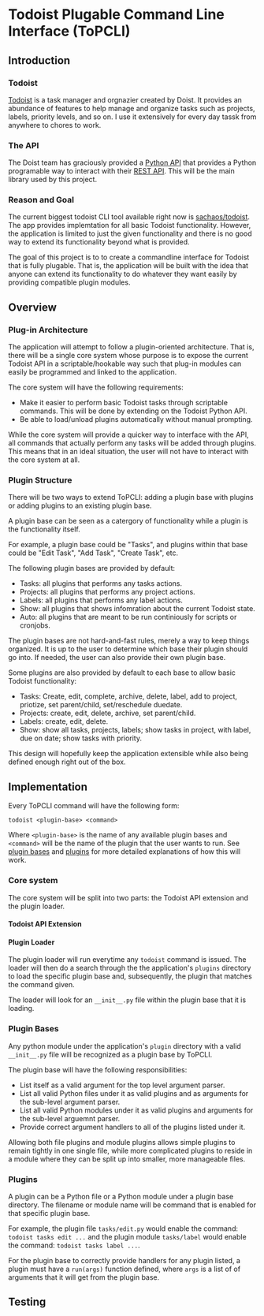 # Todoist Plugable Command Line Interface (ToPCLI)

## Introduction

### Todoist
[Todoist](https://todoist.com/) is a task manager and orgnazier created by
Doist. It provides an abundance of features to help manage and organize tasks
such as projects, labels, priority levels, and so on. I use it extensively for
every day tassk from anywhere to chores to work.

### The API

The Doist team has graciously provided a [Python
API](https://github.com/doist/todoist-python) that provides a Python programable
way to interact with their [REST
API](https://developer.todoist.com/sync/v8/#summary-of-contents). This will be
the main library used by this project.

### Reason and Goal

The current biggest todoist CLI tool available right now is
[sachaos/todoist](https://github.com/sachaos/todoist). The app provides
implemtation for all basic Todoist functionality. However, the application is
limited to just the given functionality and there is no good way to extend its
functionality beyond what is provided.

The goal of this project is to to create a commandline interface for Todoist
that is fully plugable. That is, the application will be built with the idea
that anyone can extend its functionality to do whatever they want easily by
providing compatible plugin modules.

## Overview

### Plug-in Architecture

The application will attempt to follow a plugin-oriented architecture. That is,
there will be a single core system whose purpose is to expose the current
Todoist API in a scriptable/hookable way such that plug-in modules can easily
be programmed and linked to the application.

The core system will have the following requirements:
- Make it easier to perform basic Todoist tasks through scriptable commands.
  This will be done by extending on the Todoist Python API.
- Be able to load/unload plugins automatically without manual prompting.

While the core system will provide a quicker way to interface with the API, all
commands that actually perform any tasks will be added through plugins. This
means that in an ideal situation, the user will not have to interact with the
core system at all.

### Plugin Structure

There will be two ways to extend ToPCLI: adding a plugin base with plugins or
adding plugins to an existing plugin base.

A plugin base can be seen as a catergory of functionality while a plugin is the
functionality itself.

For example, a plugin base could be "Tasks", and plugins within that base could
be "Edit Task", "Add Task", "Create Task", etc.

The following plugin bases are provided by default:
- Tasks: all plugins that performs any tasks actions.
- Projects: all plugins that performs any project actions.
- Labels: all plugins that performs any label actions.
- Show: all plugins that shows infomration about the current Todoist state.
- Auto: all plugins that are meant to be run continiously for scripts or
  cronjobs.

The plugin bases are not hard-and-fast rules, merely a way to keep things
organized. It is up to the user to determine which base their plugin should go
into. If needed, the user can also provide their own plugin base.

Some plugins are also provided by default to each base to allow basic Todoist
functionality:
- Tasks: Create, edit, complete, archive, delete, label, add to project,
  priotize, set parent/child, set/reschedule duedate.
- Projects: create, edit, delete, archive, set parent/child.
- Labels: create, edit, delete.
- Show: show all tasks, projects, labels; show tasks in project, with label,
  due on date; show tasks with priority.

This design will hopefully keep the application extensible while also being
defined enough right out of the box.

## Implementation

Every ToPCLI command will have the following form:
```
todoist <plugin-base> <command>
```
Where `<plugin-base>` is the name of any available plugin bases and `<command>`
will be the name of the plugin that the user wants to run. See [plugin
bases](#plugin-bases) and [plugins](#plugins) for more detailed explanations of how
this will work.

### Core system

The core system will be split into two parts: the Todoist API extension and the
plugin loader.

#### Todoist API Extension

#### Plugin Loader

The plugin loader will run everytime any `todoist` command is issued. The loader
will then do a search through the the application's `plugins` directory to load
the specific plugin base and, subsequently, the plugin that matches the command
given.

The loader will look for an `__init__.py` file within the plugin base that it is
loading.

### Plugin Bases

Any python module under the application's `plugin` directory with a valid
`__init__.py` file will be recognized as a plugin base by ToPCLI.

The plugin base will have the following responsibilities:
- List itself as a valid argument for the top level argument parser.
- List all valid Python files under it as valid plugins and as arguments for the
  sub-level argument parser.
- List all valid Python modules under it as valid plugins and arguments for the
  sub-level arguemnt parser.
- Provide correct argument handlers to all of the plugins listed under it.

Allowing both file plugins and module plugins allows simple plugins to remain
tightly in one single file, while more complicated plugins to reside in a module
where they can be split up into smaller, more manageable files.

### Plugins

A plugin can be a Python file or a Python module under a plugin base directory.
The filename or module name will be command that is enabled for that specific
plugin base.

For example, the plugin file `tasks/edit.py` would enable the command: `todoist
tasks edit ...` and the plugin module `tasks/label` would enable the command:
`todoist tasks label ...`.

For the plugin base to correctly provide handlers for any plugin listed, a
plugin must have a `run(args)` function defined, where `args` is a list of of
arguments that it will get from the plugin base.

## Testing
